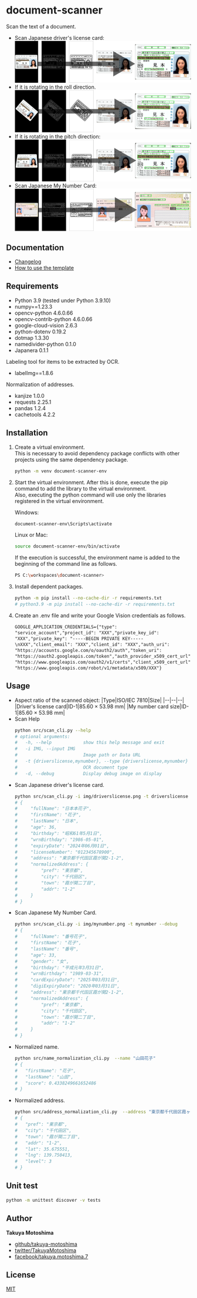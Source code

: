 # document-scanner
Scan the text of a document.

- Scan Japanese driver's license card:  
    ![driverslicense.png](screencaps/driverslicense.png)
- If it is rotating in the roll direction.
    ![driverslicense2.png](screencaps/driverslicense2.png)
- If it is rotating in the pitch direction:  
    ![driverslicense3.png](screencaps/driverslicense3.png)
- Scan Japanese My Number Card:  
    ![mynumber.png](screencaps/mynumber.png)

## Documentation
* [Changelog](CHANGELOG.md)
* [How to use the template](HOW_TO_TEMPLATE.md)

## Requirements
- Python 3.9 (tested under Python 3.9.10)
- numpy==1.23.3
- opencv-python 4.6.0.66
- opencv-contrib-python 4.6.0.66
- google-cloud-vision 2.6.3
- python-dotenv 0.19.2
- dotmap 1.3.30
- namedivider-python 0.1.0
- Japanera 0.1.1

Labeling tool for items to be extracted by OCR.  
- labelImg==1.8.6

Normalization of addresses.  
- kanjize 1.0.0
- requests 2.25.1
- pandas 1.2.4
- cachetools 4.2.2

## Installation
1. Create a virtual environment.  
    This is necessary to avoid dependency package conflicts with other projects using the same dependency package.
    ```sh
    python -m venv document-scanner-env
    ```
1. Start the virtual environment.
    After this is done, execute the pip command to add the library to the virtual environment.  
    Also, executing the python command will use only the libraries registered in the virtual environment.  

    Windows:  
    ```sh
    document-scanner-env\Scripts\activate
    ```

    Linux or Mac:  
    ```sh
    source document-scanner-env/bin/activate
    ```

    If the execution is successful, the environment name is added to the beginning of the command line as follows.  
    ```sh
    PS C:\workspaces\document-scanner>
    ```
1. Install dependent packages.  
    ```sh
    python -m pip install --no-cache-dir -r requirements.txt
    # python3.9 -m pip install --no-cache-dir -r requirements.txt
    ```
1. Create an .env file and write your Google Vision credentials as follows.
    ```text
    GOOGLE_APPLICATION_CREDENTIALS={"type": "service_account","project_id": "XXX","private_key_id": "XXX","private_key": "-----BEGIN PRIVATE KEY-----\nXXX","client_email": "XXX","client_id": "XXX","auth_uri": "https://accounts.google.com/o/oauth2/auth","token_uri": "https://oauth2.googleapis.com/token","auth_provider_x509_cert_url": "https://www.googleapis.com/oauth2/v1/certs","client_x509_cert_url": "https://www.googleapis.com/robot/v1/metadata/x509/XXX"}
    ```

## Usage
- Aspect ratio of the scanned object:
    |Type|ISO/IEC 7810|Size|
    |--|--|--|
    |Driver's license card|ID-1|85.60 × 53.98 mm|
    |My number card size|ID-1|85.60 × 53.98 mm|
- Scan Help
    ```sh
    python src/scan_cli.py --help
    # optional arguments:
    #   -h, --help            show this help message and exit
    #   -i IMG, --input IMG
    #                         Image path or Data URL
    #   -t {driverslicense,mynumber}, --type {driverslicense,mynumber}
    #                         OCR document type
    #   -d, --debug           Display debug image on display
    ```
- Scan Japanese driver's license card.
    ```sh
    python src/scan_cli.py -i img/driverslicense.png -t driverslicense --debug
    # {
    #     "fullName": "日本本花子",
    #     "firstName": "花子",
    #     "lastName": "日本",
    #     "age": 36,
    #     "birthday": "昭和61年5月1日",
    #     "wrnBirthday": "1986-05-01",
    #     "expiryDate": "2024年06月01日",
    #     "licenseNumber": "012345678900",
    #     "address": "東京都千代田区霞が関2-1-2",
    #     "normalizedAddress": {
    #         "pref": "東京都",
    #         "city": "千代田区",
    #         "town": "霞が関二丁目",
    #         "addr": "1-2"
    #     }
    # }
    ```
- Scan Japanese My Number Card.
    ```sh
    python src/scan_cli.py -i img/mynumber.png -t mynumber --debug
    # {
    #     "fullName": "番号花子",
    #     "firstName": "花子",
    #     "lastName": "番号",
    #     "age": 33,
    #     "gender": "女",
    #     "birthday": "平成元年3月31日",
    #     "wrnBirthday": "1989-03-31",
    #     "cardExpiryDate": "2025年03月31日",
    #     "digiExpiryDate": "2020年03月31日",
    #     "address": "東京都千代田区霞が関2-1-2",
    #     "normalizedAddress": {
    #         "pref": "東京都",
    #         "city": "千代田区",
    #         "town": "霞が関二丁目",
    #         "addr": "1-2"
    #     }
    # }
    ```
- Normalized name.
    ```sh
    python src/name_normalization_cli.py  --name "山田花子"
    # {
    #   "firstName": "花子",
    #   "lastName": "山田",
    #   "score": 0.4338249661652486
    # }
    ```
- Normalized address.
    ```sh
    python src/address_normalization_cli.py  --address "東京都千代田区霞ヶ関2-1-2"
    # {
    #   "pref": "東京都",
    #   "city": "千代田区",
    #   "town": "霞が関二丁目",
    #   "addr": "1-2",
    #   "lat": 35.675551,
    #   "lng": 139.750413,
    #   "level": 3
    # }
    ```

## Unit test
```sh
python -m unittest discover -v tests
```

## Author
**Takuya Motoshima**

* [github/takuya-motoshima](https://github.com/takuya-motoshima)
* [twitter/TakuyaMotoshima](https://twitter.com/TakuyaMotoshima)
* [facebook/takuya.motoshima.7](https://www.facebook.com/takuya.motoshima.7)

## License
[MIT](LICENSE)